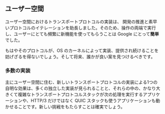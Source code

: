 ## ユーザー空間

ユーザー空間におけるトランスポートプロトコルの実装は、 開発の推進と素早いプロトコルのイテレーションを助長しました。そのため、操作の両端で実行し、ユーザーにとても頻繁に新機能を使ってもらうことは Google にとって**簡単**でした。

もはやそのプロトコルが、OS のカーネルによって実装、提供され続けることを妨げざるを得ないでしょう。そして将来、誰かが良い案を見つけるべきです。

### 多数の実装

主にユーザー空間に住む、新しいトランスポートプロトコルの実装による1つの自明な効果は、多くの独立した実装が見られることと、それらの中の、かなり大きくて複雑なトランスポートプロトコルスタックが次の処理を実行するアプリケーションや、HTTP/3 だけではなく QUIC スタックも使うアプリケーションも動かせることです。新しい挑戦をもたらすことは確実でしょう。